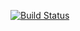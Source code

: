 [![Build Status](https://travis-ci.org/shekhargulati/todoapp-spark.svg?branch=master)](https://travis-ci.org/shekhargulati/todoapp-spark)
